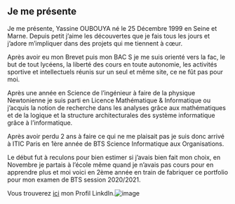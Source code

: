 ## Je me présente

Je me présente, Yassine OUBOUYA né le 25 Décembre 1999 en Seine et Marne. 
Depuis petit j’aime les découvertes que je fais tous les jours et j’adore m’impliquer dans des projets qui me tiennent à cœur. 

Après avoir eu mon Brevet puis mon BAC S je me suis orienté vers la fac, le but de tout lycéens, la liberté des cours en toute autonomie, les activités sportive et intellectuels réunis sur un seul et même site, ce ne fût pas pour moi. 

Après une année en Science de l’ingénieur à faire de la physique Newtonienne je suis parti en Licence Mathématique & Informatique ou j’acquis la notion de recherche dans les analyses grâce aux mathématiques et de la logique et la structure architecturales des système informatique grâce à l’informatique. 

Après avoir perdu 2 ans à faire ce qui ne me plaisait pas je suis donc arrivé à ITIC Paris en 1ère année de BTS Science Informatique aux Organisations. 

Le début fut à reculons pour bien estimer si j’avais bien fait mon choix, en Novembre je partais à l’école même quand je n’avais pas cours pour en apprendre plus et moi voici en 2ème année en train de fabriquer ce portfolio pour mon examen de BTS session 2020/2021.

 
 
Vous trouverez [ici](https://www.linkedin.com/in/yassineoubouya/) mon Profil LinkdIn.![image](https://user-images.githubusercontent.com/59647512/112840875-2089c900-90a0-11eb-8679-751b35cf3bf3.png)

